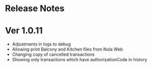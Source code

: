 # Release Notes  

# Ver 1.0.11

- Adjustments in logs to debug
- Allowing print Balcony and Kitchen files from Nola Web
- Changing copy of cancelled transactions 
- Showing only transactions which have authorizationCode in history

